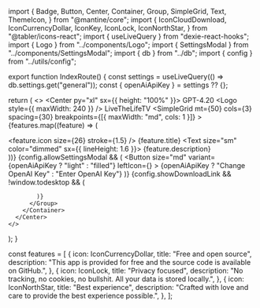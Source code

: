 import {
  Badge,
  Button,
  Center,
  Container,
  Group,
  SimpleGrid,
  Text,
  ThemeIcon,
} from "@mantine/core";
import {
  IconCloudDownload,
  IconCurrencyDollar,
  IconKey,
  IconLock,
  IconNorthStar,
} from "@tabler/icons-react";
import { useLiveQuery } from "dexie-react-hooks";
import { Logo } from "../components/Logo";
import { SettingsModal } from "../components/SettingsModal";
import { db } from "../db";
import { config } from "../utils/config";

export function IndexRoute() {
  const settings = useLiveQuery(() => db.settings.get("general"));
  const { openAiApiKey } = settings ?? {};

  return (
    <>
      <Center py="xl" sx={{ height: "100%" }}>
        <Container size="sm">
          <Badge mb="lg">GPT-4.20</Badge>
          <Text>
            <Logo style={{ maxWidth: 240 }} />
          </Text>
          <Text mt={4} size="xl">
            LiveTheLifeTV
          </Text>
          <SimpleGrid
            mt={50}
            cols={3}
            spacing={30}
            breakpoints={[{ maxWidth: "md", cols: 1 }]}
          >
            {features.map((feature) => (
              <div key={feature.title}>
                <ThemeIcon variant="outline" size={50} radius={50}>
                  <feature.icon size={26} stroke={1.5} />
                </ThemeIcon>
                <Text mt="sm" mb={7}>
                  {feature.title}
                </Text>
                <Text size="sm" color="dimmed" sx={{ lineHeight: 1.6 }}>
                  {feature.description}
                </Text>
              </div>
            ))}
          </SimpleGrid>
          <Group mt={50}>
            {config.allowSettingsModal && (
              <SettingsModal>
                <Button
                  size="md"
                  variant={openAiApiKey ? "light" : "filled"}
                  leftIcon={<IconKey size={20} />}
                >
                  {openAiApiKey ? "Change OpenAI Key" : "Enter OpenAI Key"}
                </Button>
              </SettingsModal>
            )}
            {config.showDownloadLink && !window.todesktop && (

            )}
          </Group>
        </Container>
      </Center>
    </>
  );
}

const features = [
  {
    icon: IconCurrencyDollar,
    title: "Free and open source",
    description:
      "This app is provided for free and the source code is available on GitHub.",
  },
  {
    icon: IconLock,
    title: "Privacy focused",
    description:
      "No tracking, no cookies, no bullshit. All your data is stored locally.",
  },
  {
    icon: IconNorthStar,
    title: "Best experience",
    description:
      "Crafted with love and care to provide the best experience possible.",
  },
];
